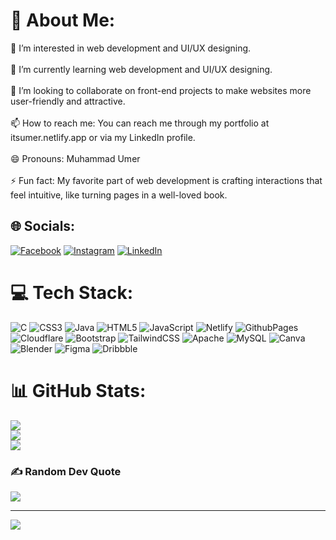 # 💫 About Me:
👀 I’m interested in web development and UI/UX designing.<br><br>🌱 I’m currently learning web development and UI/UX designing.<br><br>💞️ I’m looking to collaborate on front-end projects to make websites more user-friendly and attractive.<br><br>📫 How to reach me: You can reach me through my portfolio at itsumer.netlify.app or via my LinkedIn profile.<br><br>😄 Pronouns: Muhammad Umer<br><br>⚡ Fun fact: My favorite part of web development is crafting interactions that feel intuitive, like turning pages in a well-loved book.


## 🌐 Socials:
[![Facebook](https://img.shields.io/badge/Facebook-%231877F2.svg?logo=Facebook&logoColor=white)](https://facebook.com/UmerAbbasMughal) [![Instagram](https://img.shields.io/badge/Instagram-%23E4405F.svg?logo=Instagram&logoColor=white)](https://instagram.com/umer_mughal2) [![LinkedIn](https://img.shields.io/badge/LinkedIn-%230077B5.svg?logo=linkedin&logoColor=white)](https://linkedin.com/in/muhammad-umer-abbas) 

# 💻 Tech Stack:
![C](https://img.shields.io/badge/c-%2300599C.svg?style=for-the-badge&logo=c&logoColor=white) ![CSS3](https://img.shields.io/badge/css3-%231572B6.svg?style=for-the-badge&logo=css3&logoColor=white) ![Java](https://img.shields.io/badge/java-%23ED8B00.svg?style=for-the-badge&logo=openjdk&logoColor=white) ![HTML5](https://img.shields.io/badge/html5-%23E34F26.svg?style=for-the-badge&logo=html5&logoColor=white) ![JavaScript](https://img.shields.io/badge/javascript-%23323330.svg?style=for-the-badge&logo=javascript&logoColor=%23F7DF1E) ![Netlify](https://img.shields.io/badge/netlify-%23000000.svg?style=for-the-badge&logo=netlify&logoColor=#00C7B7) ![GithubPages](https://img.shields.io/badge/github%20pages-121013?style=for-the-badge&logo=github&logoColor=white) ![Cloudflare](https://img.shields.io/badge/Cloudflare-F38020?style=for-the-badge&logo=Cloudflare&logoColor=white) ![Bootstrap](https://img.shields.io/badge/bootstrap-%238511FA.svg?style=for-the-badge&logo=bootstrap&logoColor=white) ![TailwindCSS](https://img.shields.io/badge/tailwindcss-%2338B2AC.svg?style=for-the-badge&logo=tailwind-css&logoColor=white) ![Apache](https://img.shields.io/badge/apache-%23D42029.svg?style=for-the-badge&logo=apache&logoColor=white) ![MySQL](https://img.shields.io/badge/mysql-%2300000f.svg?style=for-the-badge&logo=mysql&logoColor=white) ![Canva](https://img.shields.io/badge/Canva-%2300C4CC.svg?style=for-the-badge&logo=Canva&logoColor=white) ![Blender](https://img.shields.io/badge/blender-%23F5792A.svg?style=for-the-badge&logo=blender&logoColor=white) ![Figma](https://img.shields.io/badge/figma-%23F24E1E.svg?style=for-the-badge&logo=figma&logoColor=white) ![Dribbble](https://img.shields.io/badge/Dribbble-EA4C89?style=for-the-badge&logo=dribbble&logoColor=white)
# 📊 GitHub Stats:
![](https://github-readme-stats.vercel.app/api?username=muhammad-umer99&theme=dark&hide_border=false&include_all_commits=true&count_private=true)<br/>
![](https://github-readme-streak-stats.herokuapp.com/?user=muhammad-umer99&theme=dark&hide_border=false)<br/>
![](https://github-readme-stats.vercel.app/api/top-langs/?username=muhammad-umer99&theme=dark&hide_border=false&include_all_commits=true&count_private=true&layout=compact)

### ✍️ Random Dev Quote
![](https://quotes-github-readme.vercel.app/api?type=horizontal&theme=dark)

---
[![](https://visitcount.itsvg.in/api?id=muhammad-umer99&icon=0&color=0)](https://visitcount.itsvg.in)

<!-- Proudly created with GPRM ( https://gprm.itsvg.in ) -->
